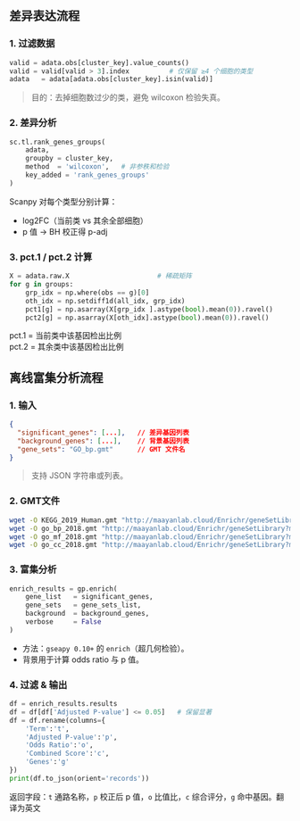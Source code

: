 ## 差异表达流程

### 1. 过滤数据
```python
valid = adata.obs[cluster_key].value_counts()
valid = valid[valid > 3].index          # 仅保留 ≥4 个细胞的类型
adata   = adata[adata.obs[cluster_key].isin(valid)]
```

> 目的：去掉细胞数过少的类，避免 wilcoxon 检验失真。

### 2. 差异分析
```python
sc.tl.rank_genes_groups(
    adata,
    groupby = cluster_key,
    method  = 'wilcoxon',   # 非参秩和检验
    key_added = 'rank_genes_groups'
)
```
Scanpy 对每个类型分别计算：  
- log2FC（当前类 vs 其余全部细胞）  
- p 值 → BH 校正得 p-adj

### 3. pct.1 / pct.2 计算
```python
X = adata.raw.X                      # 稀疏矩阵
for g in groups:
    grp_idx = np.where(obs == g)[0]
    oth_idx = np.setdiff1d(all_idx, grp_idx)
    pct1[g] = np.asarray(X[grp_idx ].astype(bool).mean(0)).ravel()
    pct2[g] = np.asarray(X[oth_idx].astype(bool).mean(0)).ravel()
```
pct.1 = 当前类中该基因检出比例  
pct.2 = 其余类中该基因检出比例


## 离线富集分析流程

### 1. 输入
```json
{
  "significant_genes": [...],   // 差异基因列表
  "background_genes": [...],    // 背景基因列表
  "gene_sets": "GO_bp.gmt"      // GMT 文件名
}
```
> 支持 JSON 字符串或列表。

### 2. GMT文件
```bash
wget -O KEGG_2019_Human.gmt "http://maayanlab.cloud/Enrichr/geneSetLibrary?mode=text&libraryName=KEGG_2019_Human"
wget -O go_bp_2018.gmt "http://maayanlab.cloud/Enrichr/geneSetLibrary?mode=text&libraryName=GO_Biological_Process_2018"
wget -O go_mf_2018.gmt "http://maayanlab.cloud/Enrichr/geneSetLibrary?mode=text&libraryName=GO_Molecular_Function_2018"
wget -O go_cc_2018.gmt "http://maayanlab.cloud/Enrichr/geneSetLibrary?mode=text&libraryName=GO_Cellular_Component_2018"

```


### 3. 富集分析
```python
enrich_results = gp.enrich(
    gene_list   = significant_genes,
    gene_sets   = gene_sets_list,
    background  = background_genes,
    verbose     = False
)
```
- 方法：`gseapy 0.10+` 的 `enrich`（超几何检验）。  
- 背景用于计算 odds ratio 与 p 值。

### 4. 过滤 & 输出
```python
df = enrich_results.results
df = df[df['Adjusted P-value'] <= 0.05]   # 保留显著
df = df.rename(columns={
    'Term':'t',
    'Adjusted P-value':'p',
    'Odds Ratio':'o',
    'Combined Score':'c',
    'Genes':'g'
})
print(df.to_json(orient='records'))
```
返回字段：`t` 通路名称，`p` 校正后 p 值，`o` 比值比，`c` 综合评分，`g` 命中基因。翻译为英文